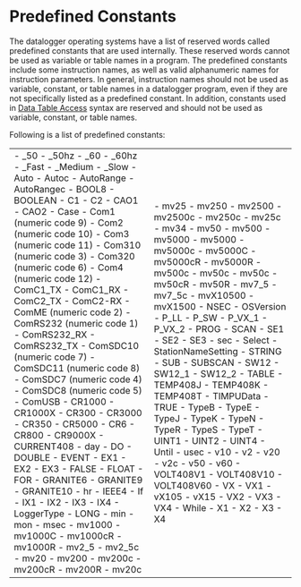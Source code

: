 # Predefined Constants

The datalogger operating systems have a list of reserved words called predefined constants that are used internally. These reserved words cannot be used as variable or table names in a program. The predefined constants include some instruction names, as well as valid alphanumeric names for instruction parameters. In general, instruction names should not be used as variable, constant, or table names in a datalogger program, even if they are not specifically listed as a predefined constant. In addition, constants used in [Data Table Access](datatableaccess.md) syntax are reserved and should not be used as variable, constant, or table names.

Following is a list of predefined constants:

|                                                                                                                                                                                                                                                                                                                                                                                                                                                                                                                                                                                                                                                                                                                                                                                                                                                                                                                                                               |                                                                                                                                                                                                                                                                                                                                                                                                                                                                                                                                                                                                                                                                                                                  |
| ------------------------------------------------------------------------------------------------------------------------------------------------------------------------------------------------------------------------------------------------------------------------------------------------------------------------------------------------------------------------------------------------------------------------------------------------------------------------------------------------------------------------------------------------------------------------------------------------------------------------------------------------------------------------------------------------------------------------------------------------------------------------------------------------------------------------------------------------------------------------------------------------------------------------------------------------------------- | ---------------------------------------------------------------------------------------------------------------------------------------------------------------------------------------------------------------------------------------------------------------------------------------------------------------------------------------------------------------------------------------------------------------------------------------------------------------------------------------------------------------------------------------------------------------------------------------------------------------------------------------------------------------------------------------------------------------- |
| - \_50 - \_50hz - \_60 - \_60hz - \_Fast - \_Medium - \_Slow - Auto - Autoc - AutoRange - AutoRangec - BOOL8 - BOOLEAN - C1 - C2 - CAO1 - CAO2 - Case - Com1 (numeric code 9) - Com2 (numeric code 10) - Com3 (numeric code 11) - Com310 (numeric code 3) - Com320 (numeric code 6) - Com4 (numeric code 12) - ComC1_TX - ComC1_RX - ComC2_TX - ComC2-RX - ComME (numeric code 2) - ComRS232 (numeric code 1) - ComRS232_RX - ComRS232_TX - ComSDC10 (numeric code 7) - ComSDC11 (numeric code 8) - ComSDC7 (numeric code 4) - ComSDC8 (numeric code 5) - ComUSB - CR1000 - CR1000X - CR300 - CR3000 - CR350 - CR5000 - CR6 - CR800 - CR9000X - CURRENT408 - day - DO - DOUBLE - EVENT - EX1 - EX2 - EX3 - FALSE - FLOAT - FOR - GRANITE6 - GRANITE9 - GRANITE10 - hr - IEEE4 - If - IX1 - IX2 - IX3 - IX4 - LoggerType - LONG - min - mon - msec - mv1000 - mv1000C - mv1000cR - mv1000R - mv2_5 - mv2_5c - mv20 - mv200 - mv200c - mv200cR - mv200R - mv20c | - mv25 - mv250 - mv2500 - mv2500c - mv250c - mv25c - mv34 - mv50 - mv500 - mv5000 - mv5000 - mv5000c - mv5000C - mv5000cR - mv5000R - mv500c - mv50c - mv50c - mv50cR - mv50R - mv7_5 - mv7_5c - mvX10500 - mvX1500 - NSEC - OSVersion - P_LL - P_SW - P_VX_1 - P_VX_2 - PROG - SCAN - SE1 - SE2 - SE3 - sec - Select - StationNameSetting - STRING - SUB - SUBSCAN - SW12 - SW12_1 - SW12_2 - TABLE - TEMP408J - TEMP408K - TEMP408T - TIMPUData - TRUE - TypeB - TypeE - TypeJ - TypeK - TypeN - TypeR - TypeS - TypeT - UINT1 - UINT2 - UINT4 - Until - usec - v10 - v2 - v20 - v2c - v50 - v60 - VOLT408V1 - VOLT408V10 - VOLT408V60 - VX - VX1 - vX105 - vX15 - VX2 - VX3 - VX4 - While - X1 - X2 - X3 - X4 |
